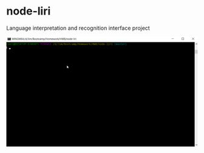 # node-liri
Language interpretation and recognition interface project

![GIF Demonstration of the app](/demo.gif)